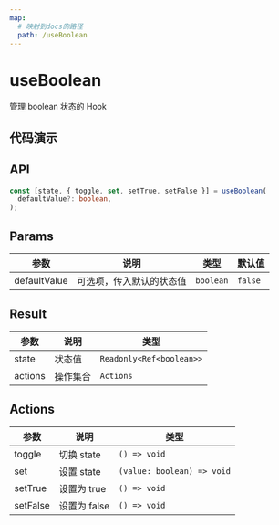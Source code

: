 ```yaml
---
map:
  # 映射到docs的路径
  path: /useBoolean
---
```


# useBoolean

管理 boolean 状态的 Hook

## 代码演示

<demo src="useBoolean/demo.vue"
  language="vue"
  title="基本用法"
  desc="切换 boolean，可以接收默认值。"> </demo>

## API

```typescript
const [state, { toggle, set, setTrue, setFalse }] = useBoolean(
  defaultValue?: boolean,
);
```

## Params

| 参数         | 说明                     | 类型      | 默认值  |
| ------------ | ------------------------ | --------- | ------- |
| defaultValue | 可选项，传入默认的状态值 | `boolean` | `false` |

## Result

| 参数    | 说明     | 类型                     |
| ------- | -------- | ------------------------ |
| state   | 状态值   | `Readonly<Ref<boolean>>` |
| actions | 操作集合 | `Actions`                |

## Actions

| 参数     | 说明         | 类型                       |
| -------- | ------------ | -------------------------- |
| toggle   | 切换 state   | `() => void`               |
| set      | 设置 state   | `(value: boolean) => void` |
| setTrue  | 设置为 true  | `() => void`               |
| setFalse | 设置为 false | `() => void`               |
